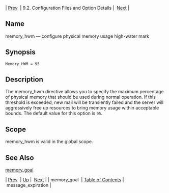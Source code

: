 | [Prev](conf.ref.memory_goal)  | 9.2. Configuration Files and Option Details |  [Next](conf.ref.message_expiration.php) |

<a name="conf.ref.memory_hwm"></a>
## Name

memory_hwm — configure physical memory usage high-water mark

## Synopsis

`Memory_HWM = 95`

<a name="idp10370992"></a>
## Description

The memory_hwm directive allows you to specify the maximum percentage of physical memory that should be used during normal operation. If this threshold is exceeded, new mail will be transiently failed and the server will aggressively free up resources to bring memory usage within acceptable bounds. The default value for this option is `95`.

<a name="idp10374208"></a>
## Scope

memory_hwm is valid in the global scope.

<a name="idp10375808"></a>
## See Also

[memory_goal](conf.ref.memory_goal "memory_goal")

| [Prev](conf.ref.memory_goal)  | [Up](conf.ref.files.php) |  [Next](conf.ref.message_expiration.php) |
| memory_goal  | [Table of Contents](index) |  message_expiration |

